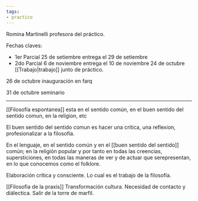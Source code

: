 ```yaml
---
tags:
- practico
---
```

Romina Martinelli profesora del práctico.

Fechas claves: 
- 1er Parcial 25 de setiembre entrega el 29 de setiembre
- 2do Parcial 6 de noviembre entrega el 10 de noviembre
24 de octubre [[Trabajo|trabajo]] junto de práctico.

26 de octubre inauguración en farq

31 de octubre seminario 


---

[[Filosofía espontanea]] esta en el sentido común, en el buen sentido del sentido comun, en la religion, etc

El buen sentido del sentido comun es hacer una critica, una reflexion, profesionalizar a la filosofia.

En el lenguaje, en el sentido común y en el [[buen sentido del sentido]] común; en la religión popular y por tanto en todas las creencias, supersticiones, en todas las maneras de ver y de actuar que serepresentan, en lo que conocemos como el folklore.

Elaboración crítica y consciente. Lo cual es el trabajo de la filosofía.



[[Filosofia de la praxis]] Transformación cultura. Necesidad de contacto y diálectica. Salir de la torre de marfil.  




